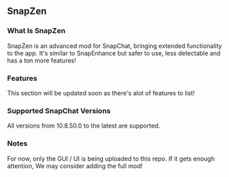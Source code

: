 ## SnapZen

### What Is SnapZen
SnapZen is an advanced mod for SnapChat, bringing extended functionality to the app. It's similar to SnapEnhance but safer to use, less detectable and has a ton more features!

### Features
This section will be updated soon as there's alot of features to list!

### Supported SnapChat Versions
All versions from 10.8.50.0 to the latest are supported.

### Notes
For now, only the GUI / UI is being uploaded to this repo. If it gets enough attention, We may consider adding the full mod!
